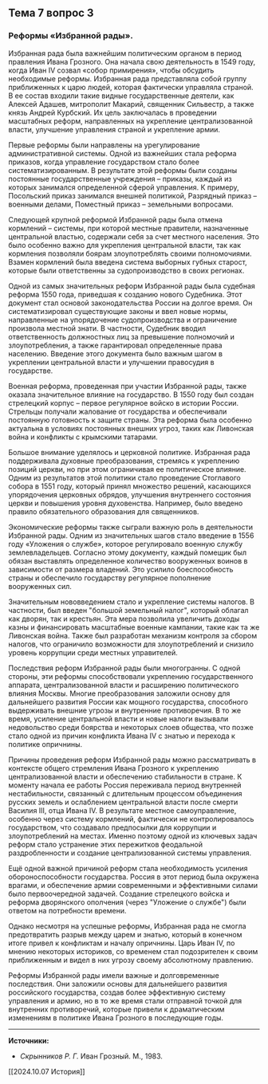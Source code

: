 ## Тема 7 вопрос 3
### Реформы «Избранной рады».

Избранная рада была важнейшим политическим органом в период правления Ивана Грозного. Она начала свою деятельность в 1549 году, когда Иван IV созвал «собор примирения», чтобы обсудить необходимые реформы. Избранная рада представляла собой группу приближенных к царю людей, которая фактически управляла страной. В ее состав входили такие видные государственные деятели, как Алексей Адашев, митрополит Макарий, священник Сильвестр, а также князь Андрей Курбский. Их цель заключалась в проведении масштабных реформ, направленных на укрепление централизованной власти, улучшение управления страной и укрепление армии.

Первые реформы были направлены на урегулирование административной системы. Одной из важнейших стала реформа приказов, когда управление государством стало более систематизированным. В результате этой реформы были созданы постоянные государственные учреждения – приказы, каждый из которых занимался определенной сферой управления. К примеру, Посольский приказ занимался внешней политикой, Разрядный приказ – военными делами, Поместный приказ – земельными вопросами.

Следующей крупной реформой Избранной рады была отмена кормлений – системы, при которой местные правители, назначенные центральной властью, содержали себя за счет местного населения. Это было особенно важно для укрепления центральной власти, так как кормления позволяли боярам злоупотреблять своими полномочиями. Взамен кормлений была введена система выборных губных старост, которые были ответственны за судопроизводство в своих регионах.

Одной из самых значительных реформ Избранной рады была судебная реформа 1550 года, приведшая к созданию нового Судебника. Этот документ стал основой законодательства России на долгое время. Он систематизировал существующие законы и ввел новые нормы, направленные на упорядочение судопроизводства и ограничение произвола местной знати. В частности, Судебник вводил ответственность должностных лиц за превышение полномочий и злоупотребления, а также гарантировал определенные права населению. Введение этого документа было важным шагом в укреплении центральной власти и улучшении правосудия в государстве.

Военная реформа, проведенная при участии Избранной рады, также оказала значительное влияние на государство. В 1550 году был создан стрелецкий корпус – первое регулярное войско в истории России. Стрельцы получали жалование от государства и обеспечивали постоянную готовность к защите страны. Эта реформа была особенно актуальна в условиях постоянных внешних угроз, таких как Ливонская война и конфликты с крымскими татарами.

Большое внимание уделялось и церковной политике. Избранная рада поддерживала духовные преобразования, стремясь к укреплению позиций церкви, но при этом ограничивая ее политическое влияние. Одним из результатов этой политики стало проведение Стоглавого собора в 1551 году, который принял множество решений, касающихся упорядочения церковных обрядов, улучшения внутреннего состояния церкви и повышения уровня духовенства. Например, было введено правило обязательного образования для священников.

Экономические реформы также сыграли важную роль в деятельности Избранной рады. Одним из значительных шагов стало введение в 1556 году «Уложения о службе», которое регулировало военную службу землевладельцев. Согласно этому документу, каждый помещик был обязан выставлять определенное количество вооруженных воинов в зависимости от размера владений. Это усилило боеспособность страны и обеспечило государству регулярное пополнение вооруженных сил.

Значительным нововведением стало и укрепление системы налогов. В частности, был введен "большой земельный налог", который облагал как дворян, так и крестьян. Эта мера позволила увеличить доходы казны и финансировать масштабные военные кампании, такие как та же Ливонская война. Также был разработан механизм контроля за сбором налогов, что ограничило возможности для злоупотреблений и снизило уровень коррупции среди местных управителей.

Последствия реформ Избранной рады были многогранны. С одной стороны, эти реформы способствовали укреплению государственного аппарата, централизованной власти и расширению политического влияния Москвы. Многие преобразования заложили основу для дальнейшего развития России как мощного государства, способного выдерживать внешние угрозы и внутренние противоречия. В то же время, усиление центральной власти и новые налоги вызывали недовольство среди боярства и некоторых слоев общества, что позже стало одной из причин конфликта Ивана IV с знатью и перехода к политике опричнины.

Причины проведения реформ Избранной рады можно рассматривать в контексте общего стремления Ивана Грозного к укреплению централизованной власти и обеспечению стабильности в стране. К моменту начала ее работы Россия переживала период внутренней нестабильности, связанный с длительным процессом объединения русских земель и ослаблением центральной власти после смерти Василия III, отца Ивана IV. В результате местное самоуправление, особенно через систему кормлений, фактически не контролировалось государством, что создавало предпосылки для коррупции и злоупотреблений на местах. Именно поэтому одной из ключевых задач реформ стало устранение этих пережитков феодальной раздробленности и создание централизованной системы управления.

Ещё одной важной причиной реформ стала необходимость усиления обороноспособности государства. Россия в этот период была окружена врагами, и обеспечение армии современными и эффективными силами было первоочередной задачей. Создание стрелецкого войска и реформа дворянского ополчения (через "Уложение о службе") были ответом на потребности времени.

Однако несмотря на успешные реформы, Избранная рада не смогла предотвратить разрыв между царем и знатью, который в конечном итоге привел к конфликтам и началу опричнины. Царь Иван IV, по мнению некоторых историков, со временем стал подозрителен к своим приближенным и видел в них угрозу своему абсолютному правлению. 

Реформы Избранной рады имели важные и долговременные последствия. Они заложили основы для дальнейшего развития российского государства, создав более эффективную систему управления и армию, но в то же время стали отправной точкой для внутренних противоречий, которые привели к драматическим изменениям в политике Ивана Грозного в последующие годы. 

---
**Источники:**
- _Скрынников Р. Г._ Иван Грозный. М., 1983.

[[2024.10.07 История]]